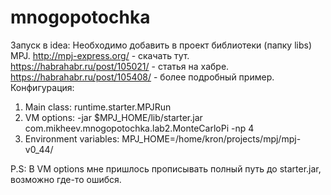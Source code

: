# mnogopotochka
Запуск в idea:
  Необходимо добавить в проект библиотеки (папку libs) MPJ.
  http://mpj-express.org/ - скачать тут.
  https://habrahabr.ru/post/105021/ - статья на хабре.
  https://habrahabr.ru/post/105408/ - более подробный пример.
Конфигурация:
  1) Main class: runtime.starter.MPJRun
  2) VM options: -jar $MPJ_HOME/lib/starter.jar com.mikheev.mnogopotochka.lab2.MonteCarloPi -np 4 
  3) Environment variables: MPJ_HOME=/home/kron/projects/mpj/mpj-v0_44/
  
P.S: В VM options мне пришлось прописывать полный путь до starter.jar, возможно где-то ошибся.
